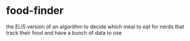 # food-finder
the ELI5 version of an algorithm to decide which meal to eat for nerds that track their food and have a bunch of data to use
